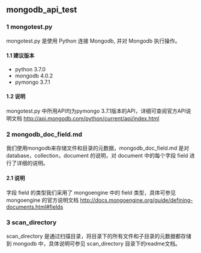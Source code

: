 ##  mongodb_api_test   
###  1 mongotest.py
 mongotest.py 是使用 Python 连接 Mongodb, 并对 Mongodb 执行操作。

#### 1.1 建议版本
* python  3.7.0  
* mongodb  4.0.2  
* pymongo  3.7.1  

#### 1.2 说明
 mongotest.py 中所用API均为pymongo 3.7.1版本的API，详细可查阅官方API说明文档 http://api.mongodb.com/python/current/api/index.html  
 
### 2 mongodb_doc_field.md  
 我们使用mongodb来存储文件和目录的元数据，mongodb_doc_field.md 是对database，collection，document 的说明，对 document 中的每个字段 field 进行了详细的说明。
 
####  2.1 说明  
 字段 field 的类型我们采用了 mongoengine 中的 field 类型，具体可参见 mongoengine 的官方说明文档 http://docs.mongoengine.org/guide/defining-documents.html#fields  
 
### 3 scan_directory  
  scan_directory 是通过扫描目录，将目录下的所有文件和子目录的元数据都存储到 mongodb 中，具体说明可参见 scan_directory 目录下的readme文档。
 

 
